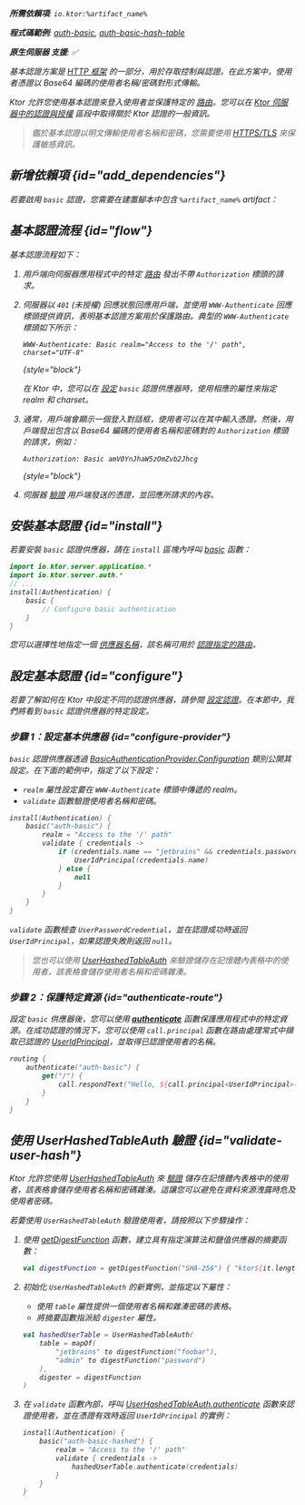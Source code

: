 [//]: # (title: Ktor 伺服器中的基本認證)

<show-structure for="chapter" depth="2"/>

<var name="artifact_name" value="ktor-server-auth"/>

<tldr>
<p>
<b>所需依賴項</b>: <code>io.ktor:%artifact_name%</code>
</p>
<p>
<b>程式碼範例</b>: <a href="https://github.com/ktorio/ktor-documentation/tree/%ktor_version%/codeSnippets/snippets/auth-basic">auth-basic</a>, <a href="https://github.com/ktorio/ktor-documentation/tree/%ktor_version%/codeSnippets/snippets/auth-basic-hash-table">auth-basic-hash-table</a>
</p>
<p>
    <b><Links href="/ktor/server-native" summary="Ktor 支援 Kotlin/Native，讓您無需額外的執行時或虛擬機器即可執行伺服器。">原生伺服器</Links> 支援</b>: ✅
</p>
</tldr>

基本認證方案是 [HTTP 框架](https://developer.mozilla.org/en-US/docs/Web/HTTP/Authentication) 的一部分，用於存取控制與認證。在此方案中，使用者憑證以 Base64 編碼的使用者名稱/密碼對形式傳輸。

Ktor 允許您使用基本認證來登入使用者並保護特定的 [路由](server-routing.md)。您可以在 [Ktor 伺服器中的認證與授權](server-auth.md) 區段中取得關於 Ktor 認證的一般資訊。

> 鑑於基本認證以明文傳輸使用者名稱和密碼，您需要使用 [HTTPS/TLS](server-ssl.md) 來保護敏感資訊。

## 新增依賴項 {id="add_dependencies"}
若要啟用 `basic` 認證，您需要在建置腳本中包含 `%artifact_name%` artifact：

<Tabs group="languages">
    <TabItem title="Gradle (Kotlin)" group-key="kotlin">
        <code-block lang="Kotlin" code="            implementation(&quot;io.ktor:%artifact_name%:$ktor_version&quot;)"/>
    </TabItem>
    <TabItem title="Gradle (Groovy)" group-key="groovy">
        <code-block lang="Groovy" code="            implementation &quot;io.ktor:%artifact_name%:$ktor_version&quot;"/>
    </TabItem>
    <TabItem title="Maven" group-key="maven">
        <code-block lang="XML" code="            &lt;dependency&gt;&#10;                &lt;groupId&gt;io.ktor&lt;/groupId&gt;&#10;                &lt;artifactId&gt;%artifact_name%-jvm&lt;/artifactId&gt;&#10;                &lt;version&gt;${ktor_version}&lt;/version&gt;&#10;            &lt;/dependency&gt;"/>
    </TabItem>
</Tabs>

## 基本認證流程 {id="flow"}

基本認證流程如下：

1. 用戶端向伺服器應用程式中的特定 [路由](server-routing.md) 發出不帶 `Authorization` 標頭的請求。
2. 伺服器以 `401` (未授權) 回應狀態回應用戶端，並使用 `WWW-Authenticate` 回應標頭提供資訊，表明基本認證方案用於保護路由。典型的 `WWW-Authenticate` 標頭如下所示：
   
   ```
   WWW-Authenticate: Basic realm="Access to the '/' path", charset="UTF-8"
   ```
   {style="block"}
   
   在 Ktor 中，您可以在 [設定](#configure-provider) `basic` 認證供應器時，使用相應的屬性來指定 realm 和 charset。

3. 通常，用戶端會顯示一個登入對話框，使用者可以在其中輸入憑證。然後，用戶端發出包含以 Base64 編碼的使用者名稱和密碼對的 `Authorization` 標頭的請求，例如：
   
   ```
   Authorization: Basic amV0YnJhaW5zOmZvb2Jhcg
   ```
   {style="block"}

4. 伺服器 [驗證](#configure-provider) 用戶端發送的憑證，並回應所請求的內容。

## 安裝基本認證 {id="install"}
若要安裝 `basic` 認證供應器，請在 `install` 區塊內呼叫 [basic](https://api.ktor.io/ktor-server-auth/io.ktor.server.auth/basic.html) 函數：

```kotlin
import io.ktor.server.application.*
import io.ktor.server.auth.*
// ...
install(Authentication) {
    basic {
        // Configure basic authentication
    }
}
```

您可以選擇性地指定一個 [供應器名稱](server-auth.md#provider-name)，該名稱可用於 [認證指定的路由](#authenticate-route)。

## 設定基本認證 {id="configure"}

若要了解如何在 Ktor 中設定不同的認證供應器，請參閱 [設定認證](server-auth.md#configure)。在本節中，我們將看到 `basic` 認證供應器的特定設定。

### 步驟 1：設定基本供應器 {id="configure-provider"}

`basic` 認證供應器透過 [BasicAuthenticationProvider.Configuration](https://api.ktor.io/ktor-server-auth/io.ktor.server.auth/-basic-authentication-provider/-config/index.html) 類別公開其設定。在下面的範例中，指定了以下設定：
* `realm` 屬性設定要在 `WWW-Authenticate` 標頭中傳遞的 realm。
* `validate` 函數驗證使用者名稱和密碼。

```kotlin
install(Authentication) {
    basic("auth-basic") {
        realm = "Access to the '/' path"
        validate { credentials ->
            if (credentials.name == "jetbrains" && credentials.password == "foobar") {
                UserIdPrincipal(credentials.name)
            } else {
                null
            }
        }
    }
}
```
   
`validate` 函數檢查 `UserPasswordCredential`，並在認證成功時返回 `UserIdPrincipal`，如果認證失敗則返回 `null`。
> 您也可以使用 [UserHashedTableAuth](#validate-user-hash) 來驗證儲存在記憶體內表格中的使用者，該表格會儲存使用者名稱和密碼雜湊。

### 步驟 2：保護特定資源 {id="authenticate-route"}

設定 `basic` 供應器後，您可以使用 **[authenticate](server-auth.md#authenticate-route)** 函數保護應用程式中的特定資源。在成功認證的情況下，您可以使用 `call.principal` 函數在路由處理常式中擷取已認證的 [UserIdPrincipal](https://api.ktor.io/ktor-server-auth/io.ktor.server.auth/-user-id-principal/index.html)，並取得已認證使用者的名稱。

```kotlin
routing {
    authenticate("auth-basic") {
        get("/") {
            call.respondText("Hello, ${call.principal<UserIdPrincipal>()?.name}!")
        }
    }
}
```

## 使用 UserHashedTableAuth 驗證 {id="validate-user-hash"}

Ktor 允許您使用 [UserHashedTableAuth](#validate-user-hash) 來 [驗證](#configure-provider) 儲存在記憶體內表格中的使用者，該表格會儲存使用者名稱和密碼雜湊。這讓您可以避免在資料來源洩露時危及使用者密碼。

若要使用 `UserHashedTableAuth` 驗證使用者，請按照以下步驟操作：

1. 使用 [getDigestFunction](https://api.ktor.io/ktor-utils/io.ktor.util/get-digest-function.html) 函數，建立具有指定演算法和鹽值供應器的摘要函數：
   
   ```kotlin
   val digestFunction = getDigestFunction("SHA-256") { "ktor${it.length}" }
   ```

2. 初始化 `UserHashedTableAuth` 的新實例，並指定以下屬性：
   * 使用 `table` 屬性提供一個使用者名稱和雜湊密碼的表格。
   * 將摘要函數指派給 `digester` 屬性。
   
   ```kotlin
   val hashedUserTable = UserHashedTableAuth(
       table = mapOf(
           "jetbrains" to digestFunction("foobar"),
           "admin" to digestFunction("password")
       ),
       digester = digestFunction
   )
   ```
   
3. 在 `validate` 函數內部，呼叫 [UserHashedTableAuth.authenticate](https://api.ktor.io/ktor-server-auth/io.ktor.server.auth/-user-hashed-table-auth/authenticate.html) 函數來認證使用者，並在憑證有效時返回 `UserIdPrincipal` 的實例：

   ```kotlin
   install(Authentication) {
       basic("auth-basic-hashed") {
           realm = "Access to the '/' path"
           validate { credentials ->
               hashedUserTable.authenticate(credentials)
           }
       }
   }
   ```